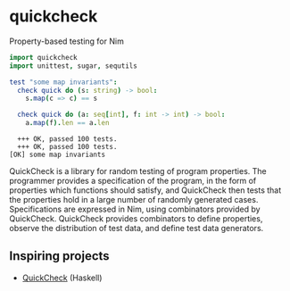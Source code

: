 # quickcheck

Property-based testing for Nim

```nim
import quickcheck
import unittest, sugar, sequtils

test "some map invariants":
  check quick do (s: string) -> bool:
    s.map(c => c) == s

  check quick do (a: seq[int], f: int -> int) -> bool:
    a.map(f).len == a.len
```

```
  +++ OK, passed 100 tests.
  +++ OK, passed 100 tests.
[OK] some map invariants
```

QuickCheck is a library for random testing of program properties.
The programmer provides a specification of the program, in the form of properties which functions should satisfy, and QuickCheck then tests that the properties hold in a large number of randomly generated cases.
Specifications are expressed in Nim, using combinators provided by QuickCheck.
QuickCheck provides combinators to define properties, observe the distribution of test data, and define test data generators.

## Inspiring projects

- [QuickCheck](https://hackage.haskell.org/package/QuickCheck) (Haskell)
